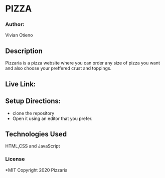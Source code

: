 # PIZZA

### Author:
Vivian Otieno

## Description
Pizzaria is a pizza website where you can order any size of pizza you want and also choose your preffered crust and toppings. 

## Live Link:

## Setup Directions:
* clone the repository
* Open it using an editor that you prefer.

## Technologies Used
HTML,CSS and JavaScript

### License
*MIT
Copyright 2020 Pizzaria
